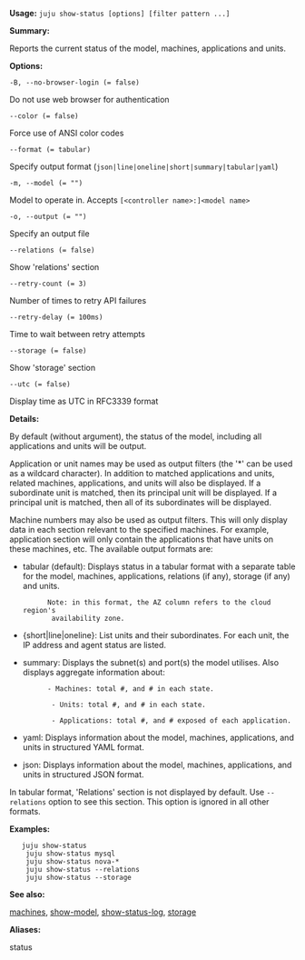 **Usage:** `juju show-status [options] [filter pattern ...]`

**Summary:**

Reports the current status of the model, machines, applications and units.

**Options:**

`-B, --no-browser-login (= false)`

Do not use web browser for authentication

`--color (= false)`

Force use of ANSI color codes

`--format (= tabular)`

Specify output format (`json|line|oneline|short|summary|tabular|yaml`)

`-m, --model (= "")`

Model to operate in. Accepts `[<controller name>:]<model name>`

`-o, --output (= "")`

Specify an output file

`--relations (= false)`

Show 'relations' section

`--retry-count (= 3)`

Number of times to retry API failures

`--retry-delay (= 100ms)`

Time to wait between retry attempts

`--storage (= false)`

Show 'storage' section

`--utc (= false)`

Display time as UTC in RFC3339 format

**Details:**

By default (without argument), the status of the model, including all applications and units will be output.

Application or unit names may be used as output filters (the '*' can be used as a wildcard character). In addition to matched applications and units, related machines, applications, and units will also be displayed. If a subordinate unit is matched, then its principal unit will be displayed. If a principal unit is matched, then all of its subordinates will be displayed.

Machine numbers may also be used as output filters. This will only display data in each section relevant to the specified machines. For example, application section will only contain the applications that have units on these machines, etc. The available output formats are:

* tabular (default): Displays status in a tabular format with a separate table for the model, machines, applications, relations (if any), storage (if any) and units.

            Note: in this format, the AZ column refers to the cloud region's
             availability zone.
* {short|line|oneline}: List units and their subordinates. For each unit, the IP address and agent status are listed.

* summary: Displays the subnet(s) and port(s) the model utilises. Also displays aggregate information about:

            - Machines: total #, and # in each state.

             - Units: total #, and # in each state.

             - Applications: total #, and # exposed of each application.
* yaml: Displays information about the model, machines, applications, and units in structured YAML format.

* json: Displays information about the model, machines, applications, and units in structured JSON format.

In tabular format, 'Relations' section is not displayed by default. Use `--relations` option to see this section. This option is ignored in all other formats.

**Examples:**

       juju show-status
        juju show-status mysql
        juju show-status nova-*
        juju show-status --relations
        juju show-status --storage
**See also:**

[machines](https://discourse.jujucharms.com/t/command-machines/1765), [show-model](https://discourse.jujucharms.com/t/command-show-model/1825), [show-status-log](https://discourse.jujucharms.com/t/command-show-status-log/1828), [storage](https://discourse.jujucharms.com/t/command-storage/1837)

**Aliases:**

status
